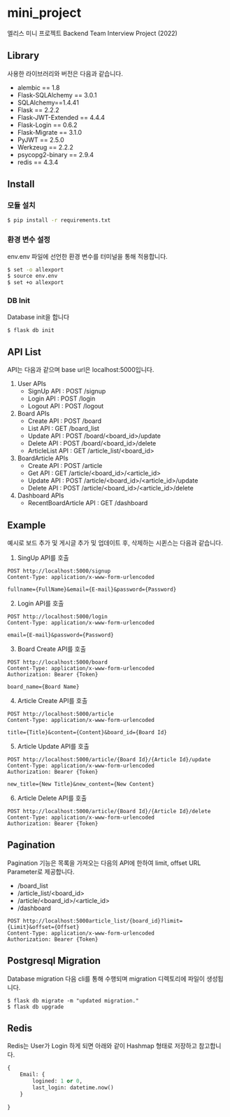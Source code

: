 # mini_project

엘리스 미니 프로젝트 Backend Team Interview Project (2022)

## Library

사용한 라이브러리와 버전은 다음과 같습니다.
- alembic == 1.8
- Flask-SQLAlchemy == 3.0.1
- SQLAlchemy==1.4.41
- Flask == 2.2.2
- Flask-JWT-Extended == 4.4.4
- Flask-Login == 0.6.2
- Flask-Migrate == 3.1.0
- PyJWT == 2.5.0
- Werkzeug == 2.2.2
- psycopg2-binary == 2.9.4
- redis == 4.3.4

## Install

### 모듈 설치

```sh
$ pip install -r requirements.txt 
```

### 환경 변수 설정
env.env 파일에 선언한 환경 변수를 터미널을 통해 적용합니다.
```sh
$ set -o allexport
$ source env.env
$ set +o allexport
```

### DB Init
Database init을 합니다
```sh
$ flask db init 
```

## API List
API는 다음과 같으며 base url은 localhost:5000입니다.
1. User APIs
   - SignUp API : POST /signup
   - Login API : POST /login
   - Logout API : POST /logout
2. Board APIs 
   - Create API : POST /board
   - List API : GET /board_list
   - Update API : POST /board/<board_id>/update
   - Delete API : POST /board/<board_id>/delete
   - ArticleList API : GET /article_list/<board_id>
3. BoardArticle APIs
   - Create API : POST /article
   - Get API : GET /article/<board_id>/<article_id>
   - Update API : POST /article/<board_id>/<article_id>/update
   - Delete API : POST /article/<board_id>/<article_id>/delete
4. Dashboard APIs
   - RecentBoardArticle API : GET /dashboard

## Example
예시로 보드 추가 및 게시글 추가 및 업데이트 후, 삭제하는 시퀸스는 다음과 같습니다.

1. SingUp API를 호출
```http request
POST http://localhost:5000/signup
Content-Type: application/x-www-form-urlencoded

fullname={FullName}&email={E-mail}&password={Password}
```
2. Login API를 호출
```http request
POST http://localhost:5000/login
Content-Type: application/x-www-form-urlencoded

email={E-mail}&password={Password}
```
3.  Board Create API를 호출
```http request
POST http://localhost:5000/board
Content-Type: application/x-www-form-urlencoded
Authorization: Bearer {Token}

board_name={Board Name}
```
4. Article Create API를 호출
```http request
POST http://localhost:5000/article
Content-Type: application/x-www-form-urlencoded

title={Title}&content={Content}&board_id={Board Id}
```
5. Article Update API를 호출
```http request
POST http://localhost:5000/article/{Board Id}/{Article Id}/update
Content-Type: application/x-www-form-urlencoded
Authorization: Bearer {Token}

new_title={New Title}&new_content={New Content}
```
6. Article Delete API를 호출
```http request
POST http://localhost:5000/article/{Board Id}/{Article Id}/delete
Content-Type: application/x-www-form-urlencoded
Authorization: Bearer {Token}
```

## Pagination

Pagination 기능은 목록을 가져오는 다음의 API에 한하여 limit, offset URL Parameter로 제공합니다.

- /board_list
- /article_list/<board_id>
- /article/<board_id>/<article_id>
- /dashboard

```http request
POST http://localhost:5000article_list/{board_id}?limit={Limit}&offset={Offset}
Content-Type: application/x-www-form-urlencoded
Authorization: Bearer {Token}
```

## Postgresql Migration

Database migration 다음 cli를 통해 수행되며 migration 디렉토리에 파일이 생성됩니다.
```shell
$ flask db migrate -m "updated migration."
$ flask db upgrade
```

## Redis

Redis는 User가 Login 하게 되면 아래와 같이 Hashmap 형태로 저장하고 참고합니다.
```python
{
    Email: {
        logined: 1 or 0,
        last_login: datetime.now()
    }
        
}
```
